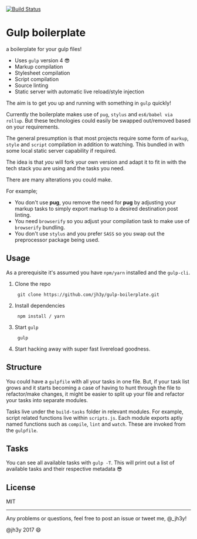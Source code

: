 [![Build Status](https://travis-ci.org/jh3y/gulp-boilerplate.svg?branch=master)](https://travis-ci.org/jh3y/gulp-boilerplate)

# Gulp boilerplate

a boilerplate for your gulp files!

* Uses `gulp` version 4 :sunglasses:
* Markup compilation
* Stylesheet compilation
* Script compilation
* Source linting
* Static server with automatic live reload/style injection

The aim is to get you up and running with something in `gulp` quickly!

Currently the boilerplate makes use of `pug`, `stylus` and `es6/babel via rollup`. But these technologies could easily be swapped out/removed based on your requirements.

The general presumption is that most projects require some form of `markup`, `style` and `script` compilation in addition to watching. This bundled in with some local static server capability if required.

The idea is that _you_ will fork your own version and adapt it to fit in with the tech stack you are using and the tasks you need.

There are many alterations you could make.

For example;
* You don't use __pug__, you remove the need for __pug__ by adjusting your markup tasks to simply export markup to a desired destination post linting.
* You need `browserify` so you adjust your compilation task to make use of `browserify` bundling.
* You don't use `stylus` and you prefer `SASS` so you swap out the preprocessor package being used.

## Usage

As a prerequisite it's assumed you have `npm/yarn` installed and the `gulp-cli`.

1. Clone the repo

        git clone https://github.com/jh3y/gulp-boilerplate.git

2. Install dependencies

        npm install / yarn

3. Start `gulp`

        gulp

4. Start hacking away with super fast livereload goodness.

## Structure
You could have a `gulpfile` with all your tasks in one file. But, if your task list grows and it starts becoming a case of having to hunt through the file to refactor/make changes, it might be easier to split up your file and refactor your tasks into separate modules.

Tasks live under the `build-tasks` folder in relevant modules. For example, script related functions live within `scripts.js`. Each module exports aptly named functions such as `compile`, `lint` and `watch`. These are invoked from the `gulpfile`.

## Tasks
You can see all available tasks with `gulp -T`. This will print out a list of available tasks and their respective metadata :sunglasses:

## License
MIT

---

Any problems or questions, feel free to post an issue or tweet me, @_jh3y!

@jh3y 2017 :smile:

